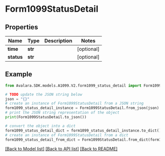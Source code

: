 # Form1099StatusDetail


## Properties

Name | Type | Description | Notes
------------ | ------------- | ------------- | -------------
**time** | **str** |  | [optional] 
**status** | **str** |  | [optional] 

## Example

```python
from Avalara.SDK.models.A1099.V2.form1099_status_detail import Form1099StatusDetail

# TODO update the JSON string below
json = "{}"
# create an instance of Form1099StatusDetail from a JSON string
form1099_status_detail_instance = Form1099StatusDetail.from_json(json)
# print the JSON string representation of the object
print(Form1099StatusDetail.to_json())

# convert the object into a dict
form1099_status_detail_dict = form1099_status_detail_instance.to_dict()
# create an instance of Form1099StatusDetail from a dict
form1099_status_detail_from_dict = Form1099StatusDetail.from_dict(form1099_status_detail_dict)
```
[[Back to Model list]](../README.md#documentation-for-models) [[Back to API list]](../README.md#documentation-for-api-endpoints) [[Back to README]](../README.md)


